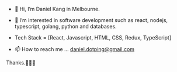 - 👋 Hi, I’m Daniel Kang in Melbourne.
- 👀 I’m interested in software development such as react, nodejs, typescript, golang, python and databases.
- Tech Stack = [React, Javascript, HTML, CSS, Redux, TypeScript]

- 📫 How to reach me ... daniel.dotping@gmail.com

Thanks.🙆🏻‍♂️

<!---
dotoping/dotoping is a ✨ special ✨ repository because its `README.md` (this file) appears on your GitHub profile.
You can click the Preview link to take a look at your changes.
--->
